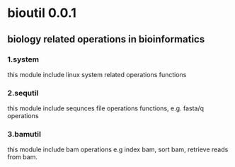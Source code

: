 # bioutil 0.0.1
## biology related operations in bioinformatics
### 1.system
this module include linux system related operations functions
### 2.sequtil
this module include sequnces file operations functions, e.g. fasta/q operations
### 3.bamutil
this module include bam operations e.g index bam, sort bam, retrieve reads from bam.


